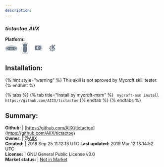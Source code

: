 ```yaml
---
description: 
---
```


### _tictactoe.AIIX_  
  
**Platform:**  
 ![Mark I](../.gitbook/assets/mark-1-icon.png)  ![Mark II](../.gitbook/assets/mark-2-icon.png)  ![Picroft](../.gitbook/assets/picroft-icon.png)  ![plasmoid](../.gitbook/assets/kde.png)   
## Installation:  
{% hint style="warning" %}
This skill is not aproved by Mycroft skill tester.
{% endhint %}
    
{% tabs %}
{% tab title="Install by mycroft-msm" %}
``` mycroft-msm install https://github.com/AIIX/tictactoe```
{% endtab %}
  {% endtabs %}
    
## Summary:  
**Github:** | [https://github.com/AIIX/tictactoe](https://github.com/AIIX/tictactoe)  
**Owner:** | [@AIIX](https://github.com/AIIX)  
**Created:** | 2018 Sep 25 11:12:13 UTC  **Last updated:** 2019 Mar 12 13:14:52 UTC  
**License:** | GNU General Public License v3.0  
**Market status:** | [Not in Market](https://market.mycroft.ai/skill/)  
